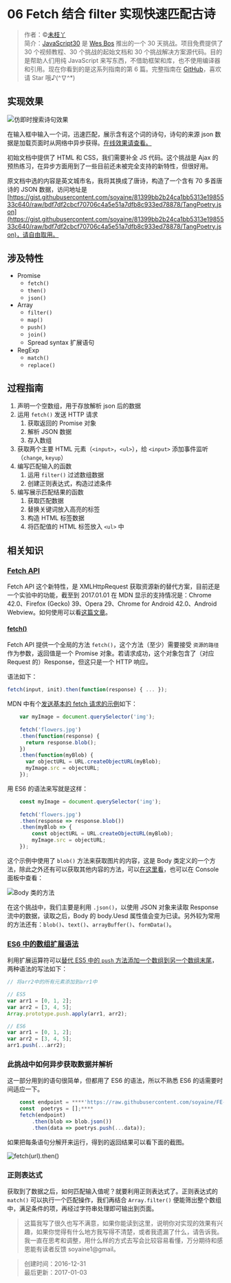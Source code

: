 # 06 Fetch 结合 filter 实现快速匹配古诗

> 作者：©[未枝丫](https://github.com/soyaine)   
> 简介：[JavaScript30](https://javascript30.com) 是 [Wes Bos](https://github.com/wesbos) 推出的一个 30 天挑战。项目免费提供了 30 个视频教程、30 个挑战的起始文档和 30 个挑战解决方案源代码。目的是帮助人们用纯 JavaScript 来写东西，不借助框架和库，也不使用编译器和引用。现在你看到的是这系列指南的第 6 篇。完整指南在 [GitHub](https://github.com/soyaine/JavaScript30)，喜欢请 Star 哦♪(^∇^*)

## 实现效果

![仿即时搜索诗句效果](https://cl.ly/0b360y270s0f/Screen%20recording%202016-12-31%20at%2010.05.23%20PM.gif)

在输入框中输入一个词，迅速匹配，展示含有这个词的诗句，诗句的来源 json 数据是加载页面时从网络中异步获得。[在线效果请查看。](http://soyaine.cn/JavaScript30/06%20-%20Type%20Ahead/index-SOYAINE.html)

初始文档中提供了 HTML 和 CSS，我们需要补全 JS 代码。这个挑战是 Ajax 的预热练习，在异步方面用到了一些目前还未被完全支持的新特性，但很好用。

原文档中选的内容是英文城市名，我将其换成了唐诗，构造了一个含有 70 多首唐诗的 JSON 数据，访问地址是 [https://gist.githubusercontent.com/soyaine/81399bb2b24ca1bb5313e1985533c640/raw/bdf7df2cbcf70706c4a5e51a7dfb8c933ed78878/TangPoetry.json](https://gist.githubusercontent.com/soyaine/81399bb2b24ca1bb5313e1985533c640/raw/bdf7df2cbcf70706c4a5e51a7dfb8c933ed78878/TangPoetry.json)，请自由取用。

## 涉及特性

- Promise
	- `fetch()`
	- `then()`
	- `json()`
- Array
	- `filter()`
	- `map()`
	- `push()`
	- `join()`
	- Spread syntax 扩展语句
- RegExp
	- `match()`
	- `replace()`
	
## 过程指南

1. 声明一个空数组，用于存放解析 json 后的数据
2. 运用 `fetch()` 发送 HTTP 请求
	1. 获取返回的 Promise 对象
	2. 解析 JSON 数据
	3. 存入数组
3. 获取两个主要 HTML 元素（`<input>`，`<ul>`），给 `<input>` 添加事件监听（`change`, `keyup`）
4. 编写匹配输入的函数
	1. 运用 `filter()` 过滤数组数据
	2. 创建正则表达式，构造过滤条件
5. 编写展示匹配结果的函数
	1. 获取匹配数据
	2. 替换关键词放入高亮的标签
	3. 构造 HTML 标签数据
	4. 将匹配值的 HTML 标签放入 `<ul>` 中

## 相关知识 

### [Fetch API](https://developer.mozilla.org/zh-CN/docs/Web/API/Fetch_API)

Fetch API 这个新特性，是 XMLHttpRequest 获取资源新的替代方案，目前还是一个实验中的功能，截至到 2017.01.01 在 MDN 显示的支持情况是：Chrome 42.0、Firefox (Gecko) 39、Opera 29、Chrome for Android 42.0、Android Webview。如何使用可以看[这篇文章](https://developer.mozilla.org/zh-CN/docs/Web/API/Fetch_API/Using_Fetch)。

####  [fetch()](https://developer.mozilla.org/zh-CN/docs/Web/API/GlobalFetch/fetch)

Fetch API 提供一个全局的方法 `fetch()`，这个方法（至少）需要接受 `资源的路径` 作为参数，返回值是一个 Promise 对象。若请求成功，这个对象包含了（对应 Request 的）Response，但这只是一个 HTTP 响应。

语法如下：

```js
fetch(input, init).then(function(response) { ... });
```

MDN 中有个[发送基本的 fetch 请求的示例](https://developer.mozilla.org/zh-CN/docs/Web/API/Fetch_API/Using_Fetch#发起_fetch_请求)如下：

```js
    var myImage = document.querySelector('img');
    
    fetch('flowers.jpg')
    .then(function(response) {
      return response.blob();
    })
    .then(function(myBlob) {
      var objectURL = URL.createObjectURL(myBlob);
      myImage.src = objectURL;
    });
```

用 ES6 的语法来写就是这样：

```js
    const myImage = document.querySelector('img');
    
    fetch('flowers.jpg')
    .then(response => response.blob())
	.then(myBlob => {
		const objectURL = URL.createObjectURL(myBlob);
		myImage.src = objectURL;
	});
```

这个示例中使用了 `blob()` 方法来获取图片的内容，这是 Body 类定义的一个方法，除此之外还有可以获取其他内容的方法，可以[在这里看](https://developer.mozilla.org/zh-CN/docs/Web/API/Fetch_API/Using_Fetch#Body)，也可以在 Console 面板中查看： 

![Body 类的方法](https://cl.ly/143N2R1b3T1o/Image%202017-01-03%20at%209.15.37%20AM.png)

在这个挑战中，我们主要是利用 `.json()`，以使用 JSON 对象来读取 Response 流中的数据，读取之后，Body 的 body.Uesd 属性值会变为已读。另外较为常用的方法还有：`blob()`、`text()`、`arrayBuffer()`、`formData()`。

### [ES6 中的数组扩展语法](https://developer.mozilla.org/en-US/docs/Web/JavaScript/Reference/Operators/Spread_operator)

利用扩展运算符可以[替代 ES5 中的 `push` 方法添加一个数组到另一个数组末尾](https://developer.mozilla.org/zh-CN/docs/Web/JavaScript/Reference/Operators/Spread_operator#更好的_push_方法)，两种语法的写法如下：

```js
// 将arr2中的所有元素添加到arr1中

// ES5
var arr1 = [0, 1, 2];
var arr2 = [3, 4, 5];
Array.prototype.push.apply(arr1, arr2);

// ES6
var arr1 = [0, 1, 2];
var arr2 = [3, 4, 5];
arr1.push(...arr2);
```

### 此挑战中如何异步获取数据并解析

这一部分用到的语句很简单，但都用了 ES6 的语法，所以不熟悉 ES6 的话需要时间适应一下。

````js
    const endpoint = ****'https://raw.githubusercontent.com/soyaine/FE-Practice/f438d3bdf099461f88322b1b1f20c9d58f66f1ec/TangPoetryCut.json';
    const  poetrys = [];****
    fetch(endpoint)
		.then(blob => blob.json())
		.then(data => poetrys.push(...data));
````

如果把每条语句分解开来运行，得到的返回结果可以看下面的截图。

![fetch(url).then()](https://cl.ly/3P3F1F2y1510/Image%202017-01-01%20at%206.58.45%20PM.png)

### 正则表达式

获取到了数据之后，如何匹配输入值呢？就要利用正则表达式了。正则表达式的 `match()` 可以执行一个匹配操作，我们再结合 `Array.filter()` 便能筛出整个数组中，满足条件的项，再经过字符串处理即可输出到页面。

> 这篇我写了很久也写不满意，如果你能读到这里，说明你对实现的效果有兴趣，如果你觉得有什么地方我写得不清楚，或者我遗漏了什么，请告诉我。我一直在思考和调整，用什么样的方式去写会比较容易看懂，万分期待和感恩能有读者反馈 soyaine1@gmail。    


> 创建时间：2016-12-31     
> 最后更新：2017-01-03